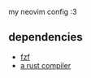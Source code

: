 my neovim config :3

## dependencies

- [fzf](https://github.com/junegunn/fzf)
- [a rust compiler](https://www.rust-lang.org/tools/install)

